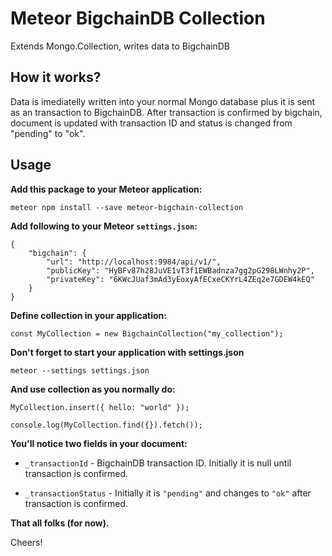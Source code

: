 # Meteor BigchainDB Collection

Extends Mongo.Collection, writes data to BigchainDB


## How it works?

Data is imediatelly written into your normal Mongo database plus it is sent as an transaction to BigchainDB. After transaction is confirmed by bigchain, document is updated with transaction ID and status is changed from "pending" to "ok".


## Usage

**Add this package to your Meteor application:**

```
meteor npm install --save meteor-bigchain-collection
```


**Add following to your Meteor `settings.json`:**

```
{
	"bigchain": {
		"url": "http://localhost:9984/api/v1/",
		"publicKey": "HyBFv87h28JuVE1vT3f1EWBadnza7gg2pG298LWnhy2P",
		"privateKey": "6KWcJUaf3mAd3yEoxyAfECxeCKYrL4ZEq2e7GDEW4kEQ"
	}
}
```

**Define collection in your application:**

```
const MyCollection = new BigchainCollection("my_collection");
```

**Don't forget to start your application with settings.json**

```
meteor --settings settings.json
```


**And use collection as you normally do:**

```
MyCollection.insert({ hello: "world" });

console.log(MyCollection.find({}).fetch());
```


**You'll notice two fields in your document:**

- `_transactionId` - BigchainDB transaction ID. Initially it is null until transaction is confirmed.

- `_transactionStatus` - Initially it is `"pending"` and changes to `"ok"` after transaction is confirmed.


**That all folks (for now).**

Cheers!
